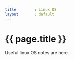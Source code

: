 ```yaml
---
title        : Linux OS
layout       : default
---
```


# {{ page.title }}

Useful linux OS notes are here.

